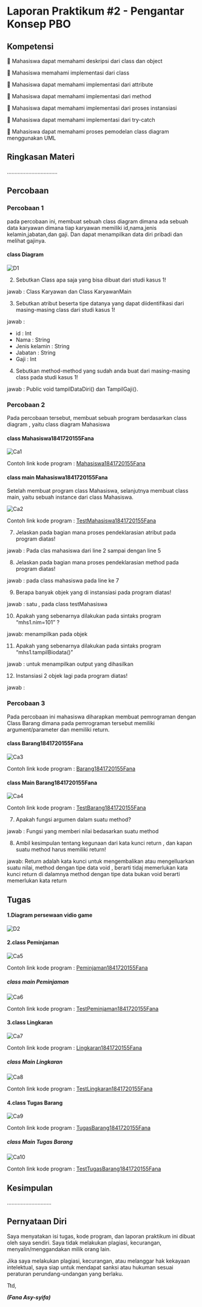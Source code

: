 # Laporan Praktikum #2 - Pengantar Konsep PBO

## Kompetensi

 Mahasiswa dapat memahami deskripsi dari class dan object 

 Mahasiswa memahami implementasi dari class 

 Mahasiswa dapat memahami implementasi dari attribute 

 Mahasiswa dapat memahami implementasi dari method 

 Mahasiswa dapat memahami implementasi dari proses instansiasi

 Mahasiswa dapat memahami implementasi dari try-catch 

 Mahasiswa dapat memahami proses pemodelan class diagram menggunakan UML 

## Ringkasan Materi

.................................

## Percobaan

### Percobaan 1
pada percobaan ini, membuat sebuah class diagram dimana ada sebuah data karyawan dimana tiap karyawan memiliki id,nama,jenis kelamin,jabatan,dan gaji. Dan dapat menampilkan data diri pribadi dan melihat gajinya.
#### class Diagram

![D1](img/D1.PNG)

2. Sebutkan Class apa saja yang bisa dibuat dari studi kasus 1!

jawab :
Class Karyawan dan Class KaryawanMain

3. Sebutkan atribut beserta tipe datanya yang dapat diidentifikasi dari masing-masing class dari studi kasus 1! 

jawab :
- id : Int 
- Nama : String 
- Jenis kelamin : String
- Jabatan : String 
- Gaji  : Int

4. Sebutkan method-method yang sudah anda buat dari masing-masing class pada studi kasus 1! 

jawab :
Public void tampilDataDiri() dan  TampilGaji().

### Percobaan 2

Pada percobaan tersebut, membuat sebuah program berdasarkan class diagram , yaitu class diagram Mahasiswa

#### class Mahasiswa1841720155Fana

![Ca1](img/Ca1.PNG)

Contoh link kode program : [Mahasiswa1841720155Fana](../../src/2_Class_dan_Object/Mahasiswa1841720155Fana.java)

#### class main Mahasiswa1841720155Fana

Setelah membuat program class Mahasiswa, selanjutnya membuat class main, yaitu sebuah instance dari class Mahasiswa.


![Ca2](img/Ca2.PNG)

Contoh link kode program : [TestMahasiswa1841720155Fana](../../src/2_Class_dan_Object/TestMahasiswa1841720155Fana.java)

7. Jelaskan pada bagian mana proses pendeklarasian atribut pada program diatas!

jawab :
Pada clas mahasiswa dari  line 2 sampai dengan line 5

8. Jelaskan pada bagian mana proses pendeklarasian method pada program diatas! 

jawab :
pada class mahasiswa pada line ke 7

9. Berapa banyak objek yang di instansiasi pada program diatas! 

jawab :
satu ,  pada class  testMahasiswa

10. Apakah yang sebenarnya dilakukan pada sintaks program “mhs1.nim=101” ? 

jawab:
menampilkan pada objek

11. Apakah yang sebenarnya dilakukan pada sintaks program “mhs1.tampilBiodata()” 

jawab :
untuk  menampilkan output yang  dihasilkan

12. Instansiasi 2 objek lagi pada program diatas! 

jawab :

### Percobaan 3

Pada percobaan ini mahasiswa diharapkan membuat pemrograman dengan Class Barang dimana pada pemrograman tersebut memiliki argument/parameter dan memiliki return.

#### class Barang1841720155Fana

![Ca3](img/Ca3.PNG)

Contoh link kode program : [Barang1841720155Fana](../../src/2_Class_dan_Object/Barang1841720155Fana.java)

#### class Main Barang1841720155Fana

![Ca4](img/Ca4.PNG)

Contoh link kode program : [TestBarang1841720155Fana](../../src/2_Class_dan_Object/TestBarang1841720155Fana.java)

7. Apakah fungsi argumen dalam suatu method? 

jawab :
Fungsi  yang  memberi nilai bedasarkan suatu method

8. Ambil kesimpulan tentang kegunaan dari kata kunci return , dan kapan suatu method harus memiliki return!

jawab:
Return adalah kata kunci untuk mengembalikan atau mengelluarkan suatu nilai, method  dengan tipe data void , berarti tidaj memerlukan kata kunci return di dalamnya method dengan tipe data bukan void berarti memerlukan kata return

## Tugas


#### 1.Diagram persewaan vidio game

![D2](img/D2.PNG)

#### 2.class Peminjaman

![Ca5](img/Ca5.PNG)

Contoh link kode program : [Peminjaman1841720155Fana](../../src/2_Class_dan_Object/Peminjaman1841720155Fana.java)

##### class main Peminjaman

![Ca6](img/Ca6.PNG)

Contoh link kode program : [TestPeminjaman1841720155Fana](../../src/2_Class_dan_Object/TestPeminjaman1841720155Fana.java)

#### 3.class Lingkaran

![Ca7](img/Ca7.PNG)

Contoh link kode program : [Lingkaran1841720155Fana](../../src/2_Class_dan_Object/Lingkaran1841720155Fana.java)

##### class Main Lingkaran

![Ca8](img/Ca8.PNG)

Contoh link kode program : [TestLingkaran1841720155Fana](../../src/2_Class_dan_Object/TestLingkaran1841720155Fana.java)

#### 4.class Tugas Barang 

![Ca9](img/Ca9.PNG)

Contoh link kode program : [TugasBarang1841720155Fana](../../src/2_Class_dan_Object/TugasBarang1841720155Fana.java)

##### class Main Tugas Barang

![Ca10](img/Ca10.PNG)

Contoh link kode program : [TestTugasBarang1841720155Fana](../../src/2_Class_dan_Object/TestTugasBarang1841720155Fana.java)

## Kesimpulan

.............................

## Pernyataan Diri

Saya menyatakan isi tugas, kode program, dan laporan praktikum ini dibuat oleh saya sendiri. Saya tidak melakukan plagiasi, kecurangan, menyalin/menggandakan milik orang lain.

Jika saya melakukan plagiasi, kecurangan, atau melanggar hak kekayaan intelektual, saya siap untuk mendapat sanksi atau hukuman sesuai peraturan perundang-undangan yang berlaku.

Ttd,

***(Fana Asy-syifa)*** 
